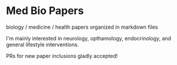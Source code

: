 # Med Bio Papers
biology / medicine / health papers organized in markdown files

I'm mainly interested in neurology, opthamology, endocrinology, and general lifestyle interventions.

PRs for new paper inclusions gladly accepted!

